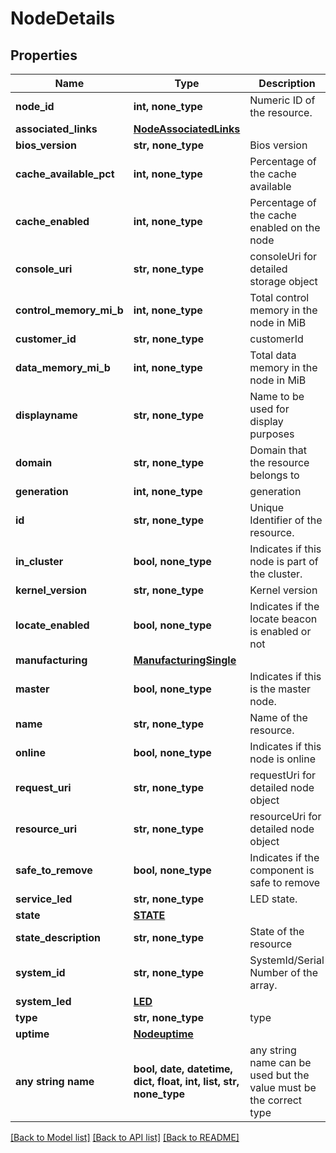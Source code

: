 # NodeDetails


## Properties
Name | Type | Description | Notes
------------ | ------------- | ------------- | -------------
**node_id** | **int, none_type** | Numeric ID of the resource. | [optional] 
**associated_links** | [**NodeAssociatedLinks**](NodeAssociatedLinks.md) |  | [optional] 
**bios_version** | **str, none_type** | Bios version | [optional] 
**cache_available_pct** | **int, none_type** | Percentage of the cache available | [optional] 
**cache_enabled** | **int, none_type** | Percentage of the cache enabled on the node | [optional] 
**console_uri** | **str, none_type** | consoleUri for detailed storage object | [optional] 
**control_memory_mi_b** | **int, none_type** | Total control memory in the node in MiB | [optional] 
**customer_id** | **str, none_type** | customerId | [optional] 
**data_memory_mi_b** | **int, none_type** | Total data memory in the node in MiB | [optional] 
**displayname** | **str, none_type** | Name to be used for display purposes | [optional] 
**domain** | **str, none_type** | Domain that the resource belongs to | [optional] 
**generation** | **int, none_type** | generation | [optional] 
**id** | **str, none_type** | Unique Identifier of the resource. | [optional] 
**in_cluster** | **bool, none_type** | Indicates if this node is part of the cluster. | [optional] 
**kernel_version** | **str, none_type** | Kernel version | [optional] 
**locate_enabled** | **bool, none_type** | Indicates if the locate beacon is enabled or not | [optional] 
**manufacturing** | [**ManufacturingSingle**](ManufacturingSingle.md) |  | [optional] 
**master** | **bool, none_type** | Indicates if this is the master node. | [optional] 
**name** | **str, none_type** | Name of the resource. | [optional] 
**online** | **bool, none_type** | Indicates if this node is online | [optional] 
**request_uri** | **str, none_type** | requestUri for detailed node object | [optional] 
**resource_uri** | **str, none_type** | resourceUri for detailed node object | [optional] 
**safe_to_remove** | **bool, none_type** | Indicates if the component is safe to remove | [optional] 
**service_led** | **str, none_type** | LED state. | [optional] 
**state** | [**STATE**](STATE.md) |  | [optional] 
**state_description** | **str, none_type** | State of the resource | [optional] 
**system_id** | **str, none_type** | SystemId/Serial Number  of the array. | [optional] 
**system_led** | [**LED**](LED.md) |  | [optional] 
**type** | **str, none_type** | type | [optional] 
**uptime** | [**Nodeuptime**](Nodeuptime.md) |  | [optional] 
**any string name** | **bool, date, datetime, dict, float, int, list, str, none_type** | any string name can be used but the value must be the correct type | [optional]

[[Back to Model list]](../README.md#documentation-for-models) [[Back to API list]](../README.md#documentation-for-api-endpoints) [[Back to README]](../README.md)


